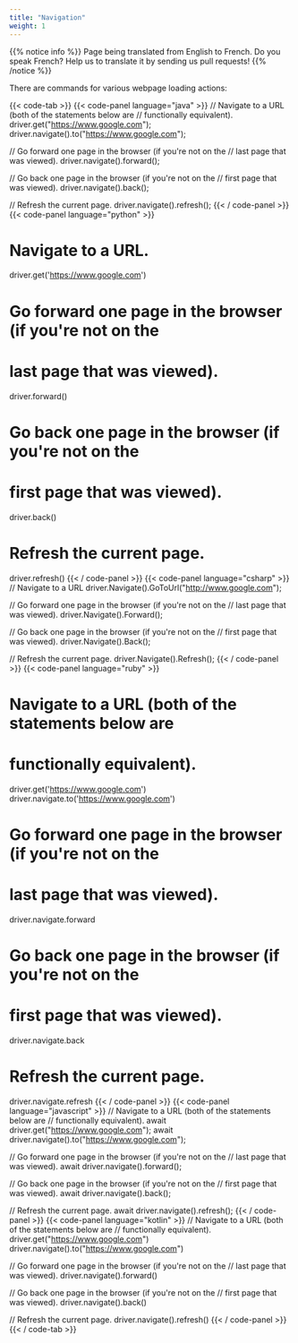 ```yaml
---
title: "Navigation"
weight: 1
---
```


{{% notice info %}}
<i class="fas fa-language"></i> Page being translated from 
English to French. Do you speak French? Help us to translate
it by sending us pull requests!
{{% /notice %}}

There are commands for various webpage loading actions:

{{< code-tab >}}
  {{< code-panel language="java" >}}
// Navigate to a URL (both of the statements below are
// functionally equivalent).
driver.get("https://www.google.com");
driver.navigate().to("https://www.google.com");

// Go forward one page in the browser (if you're not on the
// last page that was viewed).
driver.navigate().forward();

// Go back one page in the browser (if you're not on the
// first page that was viewed).
driver.navigate().back();

// Refresh the current page.
driver.navigate().refresh();
  {{< / code-panel >}}
  {{< code-panel language="python" >}}
# Navigate to a URL.
driver.get('https://www.google.com')

# Go forward one page in the browser (if you're not on the
# last page that was viewed).
driver.forward()

# Go back one page in the browser (if you're not on the
# first page that was viewed).
driver.back()

# Refresh the current page.
driver.refresh()
  {{< / code-panel >}}
  {{< code-panel language="csharp" >}}
// Navigate to a URL
driver.Navigate().GoToUrl("http://www.google.com");

// Go forward one page in the browser (if you're not on the
// last page that was viewed).
driver.Navigate().Forward();

// Go back one page in the browser (if you're not on the
// first page that was viewed).
driver.Navigate().Back();

// Refresh the current page.
driver.Navigate().Refresh();
{{< / code-panel >}}
  {{< code-panel language="ruby" >}}
# Navigate to a URL (both of the statements below are
# functionally equivalent).
driver.get('https://www.google.com')
driver.navigate.to('https://www.google.com')

# Go forward one page in the browser (if you're not on the
# last page that was viewed).
driver.navigate.forward

# Go back one page in the browser (if you're not on the
# first page that was viewed).
driver.navigate.back

# Refresh the current page.
driver.navigate.refresh
  {{< / code-panel >}}
  {{< code-panel language="javascript" >}}
// Navigate to a URL (both of the statements below are
// functionally equivalent).
await driver.get("https://www.google.com");
await driver.navigate().to("https://www.google.com");

// Go forward one page in the browser (if you're not on the
// last page that was viewed).
await driver.navigate().forward();

// Go back one page in the browser (if you're not on the
// first page that was viewed).
await driver.navigate().back();

// Refresh the current page.
await driver.navigate().refresh();
  {{< / code-panel >}}
  {{< code-panel language="kotlin" >}}
// Navigate to a URL (both of the statements below are
// functionally equivalent).
driver.get("https://www.google.com")
driver.navigate().to("https://www.google.com")

// Go forward one page in the browser (if you're not on the
// last page that was viewed).
driver.navigate().forward()

// Go back one page in the browser (if you're not on the
// first page that was viewed).
driver.navigate().back()

// Refresh the current page.
driver.navigate().refresh()
  {{< / code-panel >}}
{{< / code-tab >}}
